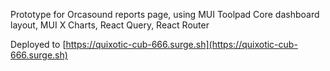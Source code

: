 Prototype for Orcasound reports page, using MUI Toolpad Core dashboard layout, MUI X Charts, React Query, React Router

Deployed to [https://quixotic-cub-666.surge.sh](https://quixotic-cub-666.surge.sh)

